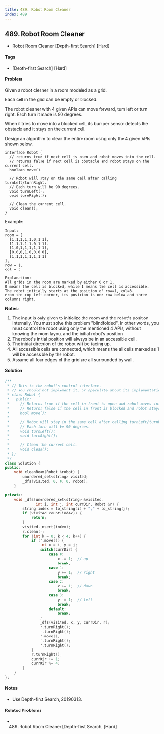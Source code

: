 ```yaml
---
title: 489. Robot Room Cleaner
index: 489
---
```


## 489. Robot Room Cleaner
- Robot Room Cleaner [Depth-first Search] [Hard]

#### Tags
- [Depth-first Search] [Hard]

#### Problem
Given a robot cleaner in a room modeled as a grid.

Each cell in the grid can be empty or blocked.

The robot cleaner with 4 given APIs can move forward, turn left or turn right. Each turn it made is 90 degrees.

When it tries to move into a blocked cell, its bumper sensor detects the obstacle and it stays on the current cell.

Design an algorithm to clean the entire room using only the 4 given APIs shown below.

    interface Robot {
      // returns true if next cell is open and robot moves into the cell.
      // returns false if next cell is obstacle and robot stays on the current cell.
      boolean move();

      // Robot will stay on the same cell after calling turnLeft/turnRight.
      // Each turn will be 90 degrees.
      void turnLeft();
      void turnRight();

      // Clean the current cell.
      void clean();
    }
Example:

    Input:
    room = [
      [1,1,1,1,1,0,1,1],
      [1,1,1,1,1,0,1,1],
      [1,0,1,1,1,1,1,1],
      [0,0,0,1,0,0,0,0],
      [1,1,1,1,1,1,1,1]
    ],
    row = 1,
    col = 3

    Explanation:
    All grids in the room are marked by either 0 or 1.
    0 means the cell is blocked, while 1 means the cell is accessible.
    The robot initially starts at the position of row=1, col=3.
    From the top left corner, its position is one row below and three columns right.

**Notes**:

1. The input is only given to initialize the room and the robot's position internally. You must solve this problem "blindfolded". In other words, you must control the robot using only the mentioned 4 APIs, without knowing the room layout and the initial robot's position.
2. The robot's initial position will always be in an accessible cell.
3. The initial direction of the robot will be facing up.
4. All accessible cells are connected, which means the all cells marked as 1 will be accessible by the robot.
5. Assume all four edges of the grid are all surrounded by wall.

#### Solution
``` C++
/**
 * // This is the robot's control interface.
 * // You should not implement it, or speculate about its implementation
 * class Robot {
 *   public:
 *     // Returns true if the cell in front is open and robot moves into the cell.
 *     // Returns false if the cell in front is blocked and robot stays in the current cell.
 *     bool move();
 *
 *     // Robot will stay in the same cell after calling turnLeft/turnRight.
 *     // Each turn will be 90 degrees.
 *     void turnLeft();
 *     void turnRight();
 *
 *     // Clean the current cell.
 *     void clean();
 * };
 */
class Solution {
public:
    void cleanRoom(Robot &robot) {
        unordered_set<string> visited;
        _dfs(visited, 0, 0, 0, robot);
    }
    
private:
    void _dfs(unordered_set<string> &visited, 
              int i, int j, int currDir, Robot &r) {
        string index = to_string(i) + "," + to_string(j);
        if (visited.count(index)) {
            return;
        }
        visited.insert(index);
        r.clean();
        for (int k = 0; k < 4; k++) {
            if (r.move()) {
                int x = i, y = j;
                switch(currDir) {
                    case 0: 
                        x -= 1;  // up
                        break;
                    case 1: 
                        y += 1;  // right
                        break;
                    case 2: 
                        x += 1;  // down
                        break;
                    case 3: 
                        y -= 1;  // left
                        break;
                    default:
                        break;
                }
                _dfs(visited, x, y, currDir, r);
                r.turnRight();
                r.turnRight();
                r.move();
                r.turnRight();
                r.turnRight();
            }
            r.turnRight();
            currDir += 1;
            currDir %= 4;
        }
    }
};
```

#### Notes
- Use Depth-first Search, 20190313.

#### Related Problems
- 489. Robot Room Cleaner [Depth-first Search] [Hard]
